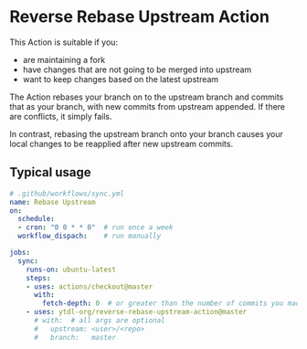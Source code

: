 # Reverse Rebase Upstream Action

This Action is suitable if you:

* are maintaining a fork
* have changes that are not going to be merged into upstream
* want to keep changes based on the latest upstream

The Action rebases your branch on to the upstream branch and commits that as your branch, with new commits from upstream appended. 
If there are conflicts, it simply fails.

In contrast, rebasing the upstream branch onto your branch causes your local changes to be reapplied after new upstream commits.

## Typical usage

```yml
# .github/workflows/sync.yml
name: Rebase Upstream
on:
  schedule:
  - cron: "0 0 * * 0"  # run once a week
  workflow_dispach:    # run manually

jobs:
  sync:
    runs-on: ubuntu-latest
    steps:
    - uses: actions/checkout@master
      with:
        fetch-depth: 0  # or greater than the number of commits you made
    - uses: ytdl-org/reverse-rebase-upstream-action@master
      # with:  # all args are optional
      #   upstream: <user>/<repo>
      #   branch:   master
```

